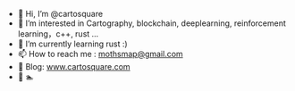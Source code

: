 - 👋 Hi, I’m @cartosquare
- 👀 I’m interested in Cartography, blockchain, deeplearning, reinforcement learning，c++, rust ...
- 🌱 I’m currently learning rust :)
- 📫 How to reach me : mothsmap@gmail.com
- :pencil: Blog: www.cartosquare.com
- :mountain_bicyclist: :swimmer: 

<!---
cartosquare/cartosquare is a ✨ special ✨ repository because its `README.md` (this file) appears on your GitHub profile.
You can click the Preview link to take a look at your changes.
--->
